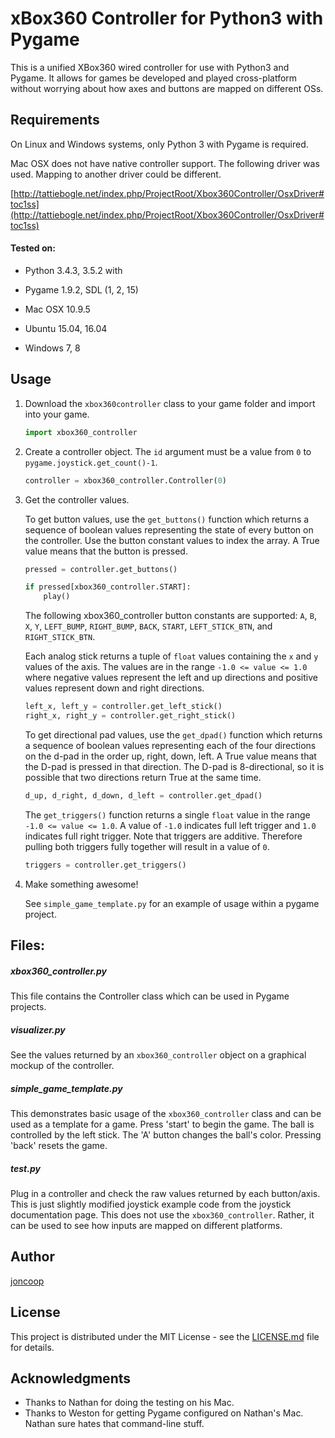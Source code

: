 # xBox360 Controller for Python3 with Pygame

This is a unified XBox360 wired controller for use with Python3 and Pygame. It allows for games be developed and played cross-platform without worrying about how axes and buttons are mapped on different OSs.

## Requirements

On Linux and Windows systems, only Python 3 with Pygame is required.

Mac OSX does not have native controller support. The following driver was used. Mapping to another driver could be different.

[http://tattiebogle.net/index.php/ProjectRoot/Xbox360Controller/OsxDriver#toc1ss](http://tattiebogle.net/index.php/ProjectRoot/Xbox360Controller/OsxDriver#toc1ss)

#### Tested on:

- Python 3.4.3, 3.5.2 with
- Pygame 1.9.2, SDL (1, 2, 15)

- Mac OSX 10.9.5
- Ubuntu 15.04, 16.04
- Windows 7, 8

## Usage

1. Download the `xbox360controller` class to your game folder and import into your game.

    ```python
    import xbox360_controller
    ```

2. Create a controller object. The `id` argument must be a value from `0` to `pygame.joystick.get_count()-1`.

    ```python
    controller = xbox360_controller.Controller(0)
    ```

3. Get the controller values.

    To get button values, use the `get_buttons()` function which returns a sequence of boolean values representing the state of every button on the controller. Use the button constant values to index the array. A True value means that the button is pressed.

    ```python
    pressed = controller.get_buttons()

    if pressed[xbox360_controller.START]:
        play()
    ```

    The following xbox360_controller button constants are supported:
    `A`, `B`, `X`, `Y`, `LEFT_BUMP`, `RIGHT_BUMP`, `BACK`, `START`, `LEFT_STICK_BTN`, and `RIGHT_STICK_BTN`.

    Each analog stick returns a tuple of `float` values containing the `x` and `y` values of the axis. The values are in the range `-1.0 <= value <= 1.0` where negative values represent the left and up directions and positive values represent down and right directions.

    ```python
    left_x, left_y = controller.get_left_stick()
    right_x, right_y = controller.get_right_stick()
    ```

    To get directional pad values, use the `get_dpad()` function which returns a sequence of boolean values representing each of the four directions on the d-pad in the order up, right, down, left. A True value means that the D-pad is pressed in that direction. The D-pad is 8-directional, so it is possible that two directions return True at the same time.

    ```python
    d_up, d_right, d_down, d_left = controller.get_dpad()
    ```

    The `get_triggers()` function returns a single `float` value in the range `-1.0 <= value <= 1.0`. A value of `-1.0` indicates full left trigger and `1.0` indicates full right trigger. Note that triggers are additive. Therefore pulling both triggers fully together will result in a value of `0`.

    ```python
    triggers = controller.get_triggers()
    ```

4. Make something awesome!

    See `simple_game_template.py` for an example of usage within a pygame project.

## Files:

##### xbox360_controller.py

  This file contains the Controller class which can be used in Pygame projects.

##### visualizer.py

  See the values returned by an `xbox360_controller` object on a graphical mockup of the controller.

##### simple_game_template.py

  This demonstrates basic usage of the `xbox360_controller` class and can be used as a template for a game. Press 'start' to begin the game. The ball is controlled by the left stick. The 'A' button changes the ball's color. Pressing 'back' resets the game.

##### test.py

  Plug in a controller and check the raw values returned by each button/axis. This is just slightly modified joystick example code from the joystick documentation page. This does not use the `xbox360_controller`. Rather, it can be used to see how inputs are mapped on different platforms.

## Author

[joncoop](https://github.com/joncoop)

## License

This project is distributed under the MIT License - see the [LICENSE.md](LICENSE.md) file for details.

## Acknowledgments

* Thanks to Nathan for doing the testing on his Mac.
* Thanks to Weston for getting Pygame configured on Nathan's Mac. Nathan sure hates that command-line stuff.
